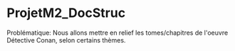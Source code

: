 # ProjetM2_DocStruc

Problématique: Nous allons mettre en relief les tomes/chapitres de l'oeuvre Détective Conan, selon certains thèmes.
